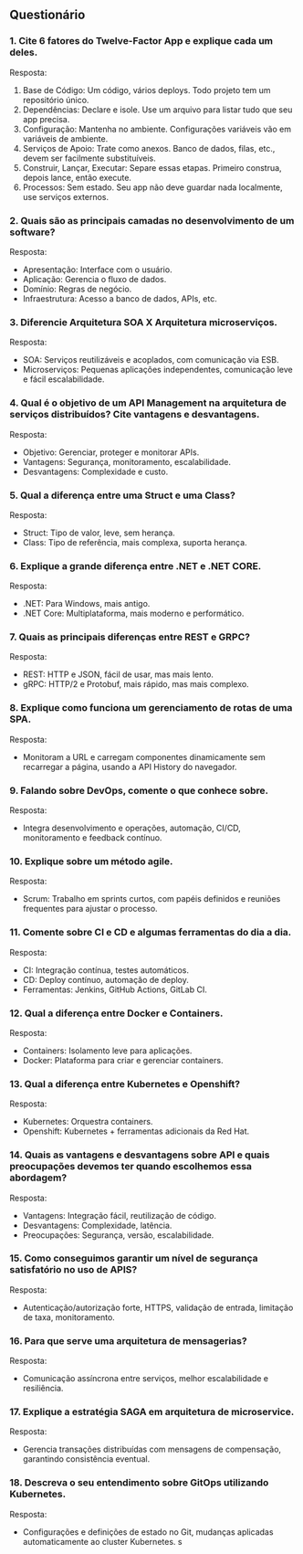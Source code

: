 

## Questionário

### 1. Cite 6 fatores do Twelve-Factor App e explique cada um deles.

Resposta:
1. Base de Código: Um código, vários deploys. Todo projeto tem um repositório único.
2. Dependências: Declare e isole. Use um arquivo para listar tudo que seu app precisa.
3. Configuração: Mantenha no ambiente. Configurações variáveis vão em variáveis de ambiente.
4. Serviços de Apoio: Trate como anexos. Banco de dados, filas, etc., devem ser facilmente substituíveis.
5. Construir, Lançar, Executar: Separe essas etapas. Primeiro construa, depois lance, então execute.
6. Processos: Sem estado. Seu app não deve guardar nada localmente, use serviços externos.

### 2. Quais são as principais camadas no desenvolvimento de um software?

Resposta:
- Apresentação: Interface com o usuário.
- Aplicação: Gerencia o fluxo de dados.
- Domínio: Regras de negócio.
- Infraestrutura: Acesso a banco de dados, APIs, etc.

### 3. Diferencie Arquitetura SOA X Arquitetura microserviços.

Resposta:
- SOA: Serviços reutilizáveis e acoplados, com comunicação via ESB.
- Microserviços: Pequenas aplicações independentes, comunicação leve e fácil escalabilidade.

### 4. Qual é o objetivo de um API Management na arquitetura de serviços distribuídos? Cite vantagens e desvantagens.

Resposta:
- Objetivo: Gerenciar, proteger e monitorar APIs.
- Vantagens: Segurança, monitoramento, escalabilidade.
- Desvantagens: Complexidade e custo.

### 5. Qual a diferença entre uma Struct e uma Class?

Resposta:
- Struct: Tipo de valor, leve, sem herança.
- Class: Tipo de referência, mais complexa, suporta herança.

### 6. Explique a grande diferença entre .NET e .NET CORE.

Resposta:
- .NET: Para Windows, mais antigo.
- .NET Core: Multiplataforma, mais moderno e performático.

### 7. Quais as principais diferenças entre REST e GRPC?

Resposta:
- REST: HTTP e JSON, fácil de usar, mas mais lento.
- gRPC: HTTP/2 e Protobuf, mais rápido, mas mais complexo.

### 8. Explique como funciona um gerenciamento de rotas de uma SPA.

Resposta:
- Monitoram a URL e carregam componentes dinamicamente sem recarregar a página, usando a API History do navegador.

### 9. Falando sobre DevOps, comente o que conhece sobre.

Resposta:
- Integra desenvolvimento e operações, automação, CI/CD, monitoramento e feedback contínuo.

### 10. Explique sobre um método agile.

Resposta:
- Scrum: Trabalho em sprints curtos, com papéis definidos e reuniões frequentes para ajustar o processo.

### 11. Comente sobre CI e CD e algumas ferramentas do dia a dia.

Resposta:
- CI: Integração contínua, testes automáticos.
- CD: Deploy contínuo, automação de deploy.
- Ferramentas: Jenkins, GitHub Actions, GitLab CI.

### 12. Qual a diferença entre Docker e Containers.

Resposta:
- Containers: Isolamento leve para aplicações.
- Docker: Plataforma para criar e gerenciar containers.

### 13. Qual a diferença entre Kubernetes e Openshift?

Resposta:
- Kubernetes: Orquestra containers.
- Openshift: Kubernetes + ferramentas adicionais da Red Hat.

### 14. Quais as vantagens e desvantagens sobre API e quais preocupações devemos ter quando escolhemos essa abordagem?

Resposta:
- Vantagens: Integração fácil, reutilização de código.
- Desvantagens: Complexidade, latência.
- Preocupações: Segurança, versão, escalabilidade.

### 15. Como conseguimos garantir um nível de segurança satisfatório no uso de APIS?

Resposta:
- Autenticação/autorização forte, HTTPS, validação de entrada, limitação de taxa, monitoramento.

### 16. Para que serve uma arquitetura de mensagerias?

Resposta:
- Comunicação assíncrona entre serviços, melhor escalabilidade e resiliência.

### 17. Explique a estratégia SAGA em arquitetura de microservice.

Resposta:
- Gerencia transações distribuídas com mensagens de compensação, garantindo consistência eventual.

### 18. Descreva o seu entendimento sobre GitOps utilizando Kubernetes.

Resposta:
- Configurações e definições de estado no Git, mudanças aplicadas automaticamente ao cluster Kubernetes.
s